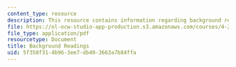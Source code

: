 ```yaml
---
content_type: resource
description: This resource contains information regarding background readings.
file: https://ol-ocw-studio-app-production.s3.amazonaws.com/courses/4-241j-theory-of-city-form-spring-2013/5f358f314b963ee7db493663a7b84ffa_MIT4_241JS13_readings-bg.pdf
file_type: application/pdf
resourcetype: Document
title: Background Readings
uid: 5f358f31-4b96-3ee7-db49-3663a7b84ffa
---
```

